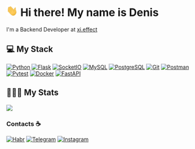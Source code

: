 


# <img src="https://raw.githubusercontent.com/ABSphreak/ABSphreak/master/gifs/Hi.gif"  width="30px"> Hi there! My name is Denis



I'm a Backend Developer at <a href="https://xieffect.ru/">xi.effect</a>



## 💻 My Stack
<a href="https://www.python.org/" target="_blank"><img src="https://img.shields.io/static/v1?style=for-the-badge&message=Python&color=262321&logo=Python&logoColor=3776AB&label=" alt="Python"></a>
<a href="https://flask.palletsprojects.com/en/2.2.x/" target="_blank"><img src="https://img.shields.io/static/v1?style=for-the-badge&message=Flask&color=262321&logo=Flask&logoColor=FFFFFF&label=" alt="Flask"></a>
<a href="https://socket.io/" target="_blank"><img src="https://img.shields.io/static/v1?style=for-the-badge&message=Socket.io&color=262321&logo=Socket.io&logoColor=FFFFFF&label=" alt="SocketIO"></a>
<a href="https://www.mysql.com/" target="_blank"><img src="https://img.shields.io/static/v1?style=for-the-badge&message=MySQL&color=262321&logo=MySQL&logoColor=4479A1&label=" alt="MySQL"></a>
<a href="https://www.postgresql.org/" target="_blank"><img src="https://img.shields.io/static/v1?style=for-the-badge&message=PostgreSQL&color=262321&logo=PostgreSQL&logoColor=4169E1&label=" alt="PostgreSQL"></a>
<a href="https://git-scm.com/" target="_blank"><img src="https://img.shields.io/static/v1?style=for-the-badge&message=Git&color=262321&logo=Git&logoColor=F05032&label=" alt="Git"></a>
<a href="https://www.postman.com/" target="_blank"><img src="https://img.shields.io/static/v1?style=for-the-badge&message=Postman&color=262321&logo=Postman&logoColor=FF6C37&label=" alt="Postman"></a>
<a href="https://docs.pytest.org/en/7.2.x/" target="_blank"><img src="https://img.shields.io/static/v1?style=for-the-badge&message=Pytest&color=262321&logo=Pytest&logoColor=0A9EDC&label=" alt="Pytest"></a>
<a href="https://www.docker.com/" target="_blank"><img src="https://img.shields.io/badge/docker-%230db7ed.svg?style=for-the-badge&message=Docker&color=262321&logo=docker&logoColor=0A9EDC&label=" alt="Docker"></a>
<a href="https://fastapi.tiangolo.com/" target="_blank"><img src="https://img.shields.io/badge/FastAPI-009688?style=for-the-badge&message=Docker&color=262321&logo=FastAPI&logoColor=009688&label=" alt="FastAPI"></a>



## 👨🏻‍💻 My Stats
<span>
  <a href="https://github.com/anuraghazra/github-readme-stats">
    <img align="center" width=450 src="https://github-readme-stats.vercel.app/api?username=porebrikk&show_icons=true&count_private=true&theme=dark" />
  </a>
</span> 
<span> </span>



### Contacts :coffee:
<a target="_blank"  href="https://career.habr.com/porebrikk"><img src="https://img.shields.io/static/v1?style=for-the-badge&message=Habr&color=262321&logo=Habr&logoColor=3776AB&label=" alt="Habr"></a>
<a target="_blank"  href="https://t.me/porebrikk"><img src="https://img.shields.io/static/v1?style=for-the-badge&message=Telegram&color=262321&logo=Telegram&logoColor=3776AB&label=" alt="Telegram"></a>
<a target="_blank"  href="https://www.instagram.com/porebrikk/"><img  src="https://img.shields.io/static/v1?style=for-the-badge&message=Instagram&color=262321&logo=Instagram&logoColor=d96a6a&label=" alt="Instagram"></a>
